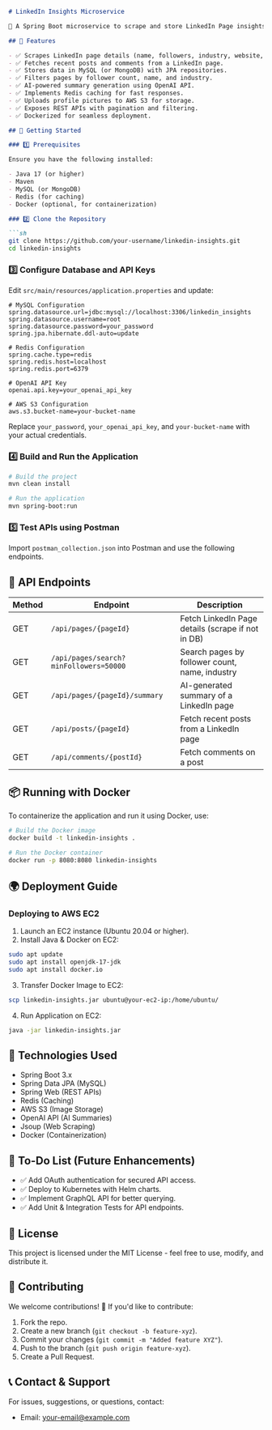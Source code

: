 ```markdown
# LinkedIn Insights Microservice

🚀 A Spring Boot microservice to scrape and store LinkedIn Page insights, posts, and comments with AI-powered summaries!

## 📌 Features

- ✅ Scrapes LinkedIn page details (name, followers, industry, website, profile picture).
- ✅ Fetches recent posts and comments from a LinkedIn page.
- ✅ Stores data in MySQL (or MongoDB) with JPA repositories.
- ✅ Filters pages by follower count, name, and industry.
- ✅ AI-powered summary generation using OpenAI API.
- ✅ Implements Redis caching for fast responses.
- ✅ Uploads profile pictures to AWS S3 for storage.
- ✅ Exposes REST APIs with pagination and filtering.
- ✅ Dockerized for seamless deployment.

## 🚀 Getting Started

### 1️⃣ Prerequisites

Ensure you have the following installed:

- Java 17 (or higher)
- Maven
- MySQL (or MongoDB)
- Redis (for caching)
- Docker (optional, for containerization)

### 2️⃣ Clone the Repository

```sh
git clone https://github.com/your-username/linkedin-insights.git
cd linkedin-insights
```

### 3️⃣ Configure Database and API Keys

Edit `src/main/resources/application.properties` and update:

```properties
# MySQL Configuration
spring.datasource.url=jdbc:mysql://localhost:3306/linkedin_insights
spring.datasource.username=root
spring.datasource.password=your_password
spring.jpa.hibernate.ddl-auto=update

# Redis Configuration
spring.cache.type=redis
spring.redis.host=localhost
spring.redis.port=6379

# OpenAI API Key
openai.api.key=your_openai_api_key

# AWS S3 Configuration
aws.s3.bucket-name=your-bucket-name
```

Replace `your_password`, `your_openai_api_key`, and `your-bucket-name` with your actual credentials.

### 4️⃣ Build and Run the Application

```sh
# Build the project
mvn clean install

# Run the application
mvn spring-boot:run
```

### 5️⃣ Test APIs using Postman

Import `postman_collection.json` into Postman and use the following endpoints.

## 📡 API Endpoints

| Method | Endpoint | Description |
|--------|----------|-------------|
| GET    | `/api/pages/{pageId}` | Fetch LinkedIn Page details (scrape if not in DB) |
| GET    | `/api/pages/search?minFollowers=50000` | Search pages by follower count, name, industry |
| GET    | `/api/pages/{pageId}/summary` | AI-generated summary of a LinkedIn page |
| GET    | `/api/posts/{pageId}` | Fetch recent posts from a LinkedIn page |
| GET    | `/api/comments/{postId}` | Fetch comments on a post |

## 📦 Running with Docker

To containerize the application and run it using Docker, use:

```sh
# Build the Docker image
docker build -t linkedin-insights .

# Run the Docker container
docker run -p 8080:8080 linkedin-insights
```

## 🌍 Deployment Guide

### Deploying to AWS EC2

1. Launch an EC2 instance (Ubuntu 20.04 or higher).
2. Install Java & Docker on EC2:

```sh
sudo apt update
sudo apt install openjdk-17-jdk
sudo apt install docker.io
```

3. Transfer Docker Image to EC2:

```sh
scp linkedin-insights.jar ubuntu@your-ec2-ip:/home/ubuntu/
```

4. Run Application on EC2:

```sh
java -jar linkedin-insights.jar
```

## 🎯 Technologies Used

- Spring Boot 3.x
- Spring Data JPA (MySQL)
- Spring Web (REST APIs)
- Redis (Caching)
- AWS S3 (Image Storage)
- OpenAI API (AI Summaries)
- Jsoup (Web Scraping)
- Docker (Containerization)

## 📌 To-Do List (Future Enhancements)

- ✅ Add OAuth authentication for secured API access.
- ✅ Deploy to Kubernetes with Helm charts.
- ✅ Implement GraphQL API for better querying.
- ✅ Add Unit & Integration Tests for API endpoints.

## 📝 License

This project is licensed under the MIT License - feel free to use, modify, and distribute it.

## 🤝 Contributing

We welcome contributions! 🎉 If you'd like to contribute:

1. Fork the repo.
2. Create a new branch (`git checkout -b feature-xyz`).
3. Commit your changes (`git commit -m "Added feature XYZ"`).
4. Push to the branch (`git push origin feature-xyz`).
5. Create a Pull Request.

## 📞 Contact & Support

For issues, suggestions, or questions, contact:

- Email: your-email@example.com
```
